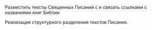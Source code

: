 Разместить тексты Священных Писаний с и связать ссылками с названиями книг Библии

Реализация структурного разделения текстов Писания.
